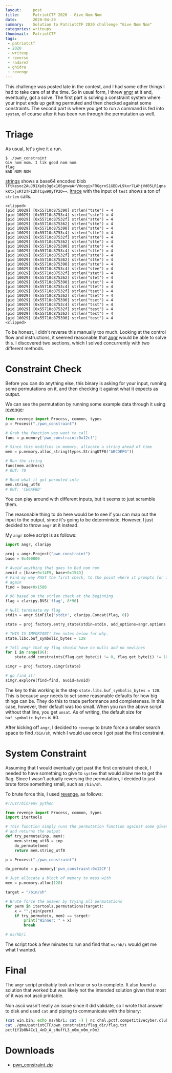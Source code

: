 ```yaml
---
layout:     post
title:      PatriotCTF 2020 - Give Nom Nom
date:       2020-04-29
summary:    Solution to PatriotCTF 2020 challenge "Give Nom Nom"
categories: writeups
thumbnail:  PatriotCTF
tags:
 - patriotctf
 - 2020
 - writeup
 - reverse
 - radare2
 - ghidra
 - revenge
---
```


This challenge was posted late in the contest, and I had some other things I
had to take care of at the time. So in usual form, I threw [angr][angr] at it
and, eventually, got a solve. The first part is solving a constraint system
where your input ends up getting permuted and then checked against some
constraints. The second part is where you get to run a command is fed into
`system`, of course after it has been run through the permutation as well.

# Triage

As usual, let's give it a run.

```raw
$ ./pwn_constraint 
Giv nom nom. I lik good nom nom
flag
BAD NOM NOM
```

[strings][strings] shows a base64 encoded blob
`lFtkesoc2AuJ91Xp8s3g6x10SgnwaArVWcogixFRGgrnS1GBDvL9kxr7LAhjVd05LR1qnakKtxjxRT2TFI2hTCqw90yfP2O==`.
[ltrace][ltrace] with the input of `test` shows a ton of `strlen` calls.

```raw
<clipped>
[pid 10029] [0x55710c875390] strlen("tste") = 4
[pid 10029] [0x55710c8753c4] strlen("sste") = 4
[pid 10029] [0x55710c87532f] strlen("stte") = 4
[pid 10029] [0x55710c875362] strlen("stte") = 4
[pid 10029] [0x55710c875390] strlen("stte") = 4
[pid 10029] [0x55710c8753c4] strlen("stte") = 4
[pid 10029] [0x55710c87532f] strlen("stte") = 4
[pid 10029] [0x55710c875362] strlen("stte") = 4
[pid 10029] [0x55710c875390] strlen("stte") = 4
[pid 10029] [0x55710c8753c4] strlen("stte") = 4
[pid 10029] [0x55710c87532f] strlen("stte") = 4
[pid 10029] [0x55710c875362] strlen("stte") = 4
[pid 10029] [0x55710c875390] strlen("stte") = 4
[pid 10029] [0x55710c8753c4] strlen("stee") = 4
[pid 10029] [0x55710c87532f] strlen("stet") = 4
[pid 10029] [0x55710c875362] strlen("stet") = 4
[pid 10029] [0x55710c875390] strlen("stet") = 4
[pid 10029] [0x55710c8753c4] strlen("ttet") = 4
[pid 10029] [0x55710c87532f] strlen("tset") = 4
[pid 10029] [0x55710c875362] strlen("tset") = 4
[pid 10029] [0x55710c875390] strlen("tset") = 4
[pid 10029] [0x55710c8753c4] strlen("tsst") = 4
[pid 10029] [0x55710c87532f] strlen("test") = 4
[pid 10029] [0x55710c875362] strlen("test") = 4
[pid 10029] [0x55710c875390] strlen("test") = 4
<clipped>
```

To be honest, I didn't reverse this manually too much. Looking at the control
flow and instructions, it seemed reasonable that [angr][angr] would be able to
solve this. I discovered two sections, which I solved concurrently with two
different methods.

# Constraint Check

Before you can do anything else, this binary is asking for your input, running
some permutations on it, and then checking it against what it expects as
output.

We can see the permutation by running some example data through it using
[revenge][revenge]:

```python
from revenge import Process, common, types
p = Process("./pwn_constraint")

# Grab the function you want to call
func = p.memory['pwn_constraint:0x12cf']

# Since this modifies in memory, allocate a string ahead of time
mem = p.memory.alloc_string(types.StringUTF8("ABCDEFG"))

# Run the string
func(mem.address)
# OUT: 70

# Read what it got permuted into
mem.string_utf8
# OUT: 'CEGAFBD'
```

You can play around with different inputs, but it seems to just scramble them.

The reasonable thing to do here would be to see if you can map out the input to
the output, since it's going to be deterministic. However, I just decided to
throw `angr` at it instead.

My `angr` solve script is as follows:

```python
import angr, claripy

proj = angr.Project("pwn_constraint")
base = 0x400000

# Avoid anything that goes to Bad nom nom
avoid = [base+0x14E9, base+0x154D] 
# Find my way PAST the first check, to the point where it prompts for input
# again
find = base+0x158B

# 96 based on the strlen check at the beginning
flag = claripy.BVS('flag', 8*96)

# Null terminate my flag
stdin = angr.SimFile('stdin', claripy.Concat(flag, 0))

state = proj.factory.entry_state(stdin=stdin, add_options=angr.options.unicorn)

# THIS IS IMPORTANT! See notes below for why.
state.libc.buf_symbolic_bytes = 128

# Tell angr that my flag should have no nulls and no newlines
for i in range(96):
    state.add_constraints(flag.get_byte(i) != 0, flag.get_byte(i) != 10)

simgr = proj.factory.simgr(state)

# go find it!
simgr.explore(find=find, avoid=avoid)
```

The key to this working is the step `state.libc.buf_symbolic_bytes = 128`. This
is because `angr` needs to set some reasonable defaults for how big things can
be. They do this to trade performance and completeness. In this case, however,
their default was too small. When you run the above script without that line,
you get `unsat`. As of writing, the default size for `buf_symbolic_bytes` is
60.

After kicking off `angr`, I decided to `revenge` to brute force a smaller
search space to find `/bin/sh`, which I would use once I got past the first
constraint.

# System Constraint

Assuming that I would eventually get past the first constraint check, I needed
to have something to give to `system` that would allow me to get the flag.
Since I wasn't actually reversing the permutation, I decided to just brute
force something small, such as `/bin/sh`.

To brute force this, I used [revenge][revenge], as follows:

```python
#!/usr/bin/env python

from revenge import Process, common, types
import itertools

# This function simply runs the permutation function against some given input
# and returns the output
def try_permute(inp, mem): 
    mem.string_utf8 = inp 
    do_permute(mem) 
    return mem.string_utf8

p = Process("./pwn_constraint")

do_permute = p.memory['pwn_constraint:0x12CF'] 

# Just allocate a block of memory to mess with
mem = p.memory.alloc(128)

target = "/bin/sh"

# Brute force the answer by trying all permutations
for perm in itertools.permutations(target): 
    x = "".join(perm) 
    if try_permute(x, mem) == target: 
        print("Winner: " + x) 
        break 

# ns/hb/i
```

The script took a few minutes to run and find that `ns/hb/i` would get me what
I wanted.

# Final

The `angr` script probably took an hour or so to complete. It also found a
solution that worked but was likely not the intended solution given that most
of it was not ascii printable.

Non ascii wasn't really an issue since it did validate, so I wrote that answer
to disk and used `cat` and piping to communicate with the binary:

```bash
(cat win.bin; echo ns/hb/i; cat -) | nc chal.pctf.competitivecyber.club 5555
cat ./gmu/patriotCTF/pwn_constraint/flag_dir/flag.txt
pctf{f1b0N4Cc1_4nD_A_sHuffL3_n0m_n0m_n0m}
```

# Downloads
- [pwn_constraint.zip](https://github.com/NoTeamName/CTF2020/raw/master/PatriotCTF/rev/give-nom-nom/pwn_constraint.zip)

[angr]: http://angr.io/
[bash]: https://www.gnu.org/software/bash/
[fork]: http://man7.org/linux/man-pages/man2/fork.2.html
[ghidra]: https://ghidra-sre.org/
[ltrace]: http://man7.org/linux/man-pages/man1/ltrace.1.html
[malloc]: http://man7.org/linux/man-pages/man3/malloc.3.html
[ptrace]: http://man7.org/linux/man-pages/man2/ptrace.2.html
[radare2]: https://rada.re/n/
[revenge]: https://revenge.readthedocs.io/en/latest/
[strings]: http://man7.org/linux/man-pages/man1/strings.1.html
[xor cipher]: https://en.wikipedia.org/wiki/XOR_cipher
